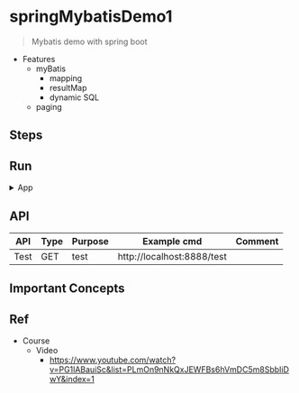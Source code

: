 # springMybatisDemo1
> Mybatis demo with spring boot

- Features
    - myBatis 
        - mapping
        - resultMap
        - dynamic SQL
    - paging

## Steps

## Run

<details>
<summary>App</summary>

- prerequisite
    - plz run all DDL under /sql/ddl

```bash
#---------------------------
# Run app
#---------------------------

# build
mvn package

# run
java -jar <built_jar>
```

</details>

## API

| API | Type | Purpose | Example cmd | Comment|
| ----- | -------- | ---- | ----- | ---- |
| Test | GET | test | http://localhost:8888/test |


## Important Concepts

## Ref

- Course
    - Video
        - https://www.youtube.com/watch?v=PG1lABauiSc&list=PLmOn9nNkQxJEWFBs6hVmDC5m8SbbIiDwY&index=1